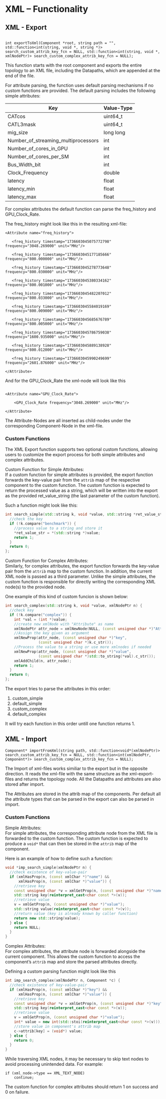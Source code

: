 # XML – Functionality 
## XML - Export

```

int exportToXml(Component *root, string path = "", std::function<int(string, void *, string *)> search_custom_attrib_key_fcn = NULL, std::function<int(string, void *, xmlNodePtr)> search_custom_complex_attrib_key_fcn = NULL); 
```
 


This function starts with the root component and exports the entire topology to an XML file, including the Datapaths, which are appended at the end of the file.

For attribute parsing, the function uses default parsing mechanisms if no custom functions are provided. The default parsing includes the following simple attributes:

| Key                                   | Value-Type |
|---------------------------------------|------------|
| CATcos                                | uint64_t   |
| CATL3mask                             | uint64_t   |
| mig_size                              | long long  |
| Number_of_streaming_multiprocessors   | int        |
| Number_of_cores_in_GPU                | int        |
| Number_of_cores_per_SM                | int        |
| Bus_Width_bit                         | int        |
| Clock_Frequency                       | double     |
| latency                               | float      |
| latency_min                           | float      |
| latency_max                           | float      |

For complex attributes the default function can parse the freq_history and GPU_Clock_Rate. 

The freq_history might look like this in the resulting xml-file: 

 ```
<Attribute name="freq_history"> 

    <freq_history timestamp="1736603045075772798" frequency="3048.269000" unit="MHz"/> 

    <freq_history timestamp="1736603045177185666" frequency="800.000000" unit="MHz"/> 

    <freq_history timestamp="1736603045278773648" frequency="800.030000" unit="MHz"/> 

    <freq_history timestamp="1736603045380334162" frequency="800.001000" unit="MHz"/> 

    <freq_history timestamp="1736603045482207012" frequency="800.033000" unit="MHz"/> 

    <freq_history timestamp="1736603045584019169" frequency="800.009000" unit="MHz"/> 

    <freq_history timestamp="1736603045685676789" frequency="800.005000" unit="MHz"/> 

    <freq_history timestamp="1736603045786759038" frequency="1600.935000" unit="MHz"/> 

    <freq_history timestamp="1736603045889138928" frequency="800.012000" unit="MHz"/> 

    <freq_history timestamp="1736603045990249699" frequency="2601.876000" unit="MHz"/> 

</Attribute> 
```

And for the GPU_Clock_Rate the xml-node will look like this 

```

<Attribute name="GPU_Clock_Rate"> 

    <GPU_Clock_Rate frequency="3048.269000" unit="MHz"/> 

</Attribute> 
```

The Attribute-Nodes are all inserted as child-nodes under the corresponding Component-Node in the xml-file. 

### Custom Functions 

The XML Export function supports two optional custom functions, allowing users to customize the export process for both simple attributes and complex attributes.

Custom Function for Simple Attributes:\
If a custom function for simple attributes is provided, the export function forwards the key-value pair from the ```attrib``` map of the respective component to the custom function. The custom function is expected to return the processed value as a string, which will be written into the export as the provided ret_value_string (the last parameter of the custom function).

Such a function might look like this:

```C++
int search_simple(std::string k, void *value, std::string *ret_value_str) {
  //check the key
  if (!k.compare("benchmark")) {
    //process value to a string and store it
    *ret_value_str = *(std::string *)value;
    return 1;
  }
  return 0;
};
```


Custom Function for Complex Attributes:\
Similarly, for complex attributes, the export function forwards the key-value pair from the ```attrib``` map to the custom function. In addition, the current XML node is passed as a third parameter. Unlike the simple attributes, the custom function is responsible for directly writing the corresponding XML node(s) to the provided node.

One example of this kind of custom funcion is shown below:
```C++
int search_complex(std::string k, void *value, xmlNodePtr n) {
  //check key
  if (!k.compare("complex")) {
    int *val = (int *)value;
    //create new xmlNode with "Attribute" as name
    xmlNodePtr attr_node = xmlNewNode(NULL, (const unsigned char *)"Attribute");
    //Assign the key given as argument
    xmlNewProp(attr_node, (const unsigned char *)"key",
               (const unsigned char *)k.c_str());
    //Process the value to a string or use more xmlnodes if needed
    xmlNewProp(attr_node, (const unsigned char *)"value",
               (const unsigned char *)std::to_string(*val).c_str());
    xmlAddChild(n, attr_node);
    return 1;
  }
  return 0;
};
```

The export tries to parse the attributes in this order:
1. custom_simple
2. default_simple
3. custom_complex
4. default_complex

It will try each function in this order untill one function returns 1.

## XML - Import
 
 ```
 Component* importFromXml(string path, std::function<void*(xmlNodePtr)> search_custom_attrib_key_fcn = NULL, std::function<int(xmlNodePtr, Component*)> search_custom_complex_attrib_key_fcn = NULL);
```

 The Import of xml-files works similiar to the export but in the opposite direction. It reads the xml-file with the same structure as the xml-export-files and returns the topology node. All the Datapaths and attributes are also stored after import.

The Attributes are stored in the attrib map of the components. Per default all the attribute types that can be parsed in the export can also be parsed in import.

### Custom Functions

Simple Attributes:\
For simple attributes, the corresponding attribute node from the XML file is forwarded to the custom function. The custom function is expected to produce a ```void*``` that can then be stored in the ```attrib``` map of the component.

Here is an example of how to define such a function:
```C++
void *imp_search_simple(xmlNodePtr n) {
  //check existence of key-value-pair
  if (xmlHasProp(n, (const xmlChar *)"name") &&
      xmlHasProp(n, (const xmlChar *)"value")) {
    //retrieve key
    const unsigned char *v = xmlGetProp(n, (const unsigned char *)"name");
    std::string key(reinterpret_cast<char const *>(v));
    //retrieve value
    v = xmlGetProp(n, (const unsigned char *)"value");
    std::string value(reinterpret_cast<char const *>(v));
    //return value (key is already known by caller function)
    return new std::string(value);
  } else {
    return NULL;
  }
}
```

Complex Attributes:\
For complex attributes, the attribute node is forwarded alongside the current component. This allows the custom function to access the component’s ```attrib``` map and store the parsed attributes directly.

Defining a custom parsing function might look like this
```C++
int imp_search_complex(xmlNodePtr n, Component *c) {
  //check existence of key-value-pair
  if (xmlHasProp(n, (const xmlChar *)"key") &&
      xmlHasProp(n, (const xmlChar *)"value")) {
    //retrieve key
    const unsigned char *v = xmlGetProp(n, (const unsigned char *)"key");
    std::string key(reinterpret_cast<char const *>(v));
    //retrieve value
    v = xmlGetProp(n, (const unsigned char *)"value");
    int* value = new int(std::stoi(reinterpret_cast<char const *>(v)));
    //store value in component's attrib map
    c->attrib[key] = (void*) value;
  } else {
    return 0;
  }
}
```

While traversing XML nodes, it may be necessary to skip text nodes to avoid processing unintended data. For example:
```
if (xml_node->type == XML_TEXT_NODE)
    continue;
```
The custom function for complex attributes should return 1 on success and 0 on failure.
